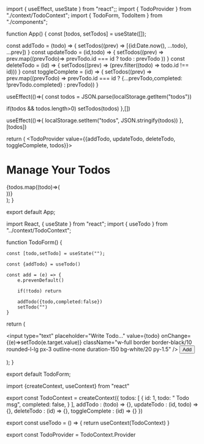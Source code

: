 <!-- App -->

import { useEffect, useState } from "react";;
import { TodoProvider } from "./context/TodoContext";
import { TodoForm, TodoItem } from "./components";

function App() {
  const [todos, setTodos] = useState([]);

  const addTodo = (todo) => {
    setTodos((prev) => [{id:Date.now(), ...todo}, ...prev])
  }
  const updateTodo = (id,todo) => {
    setTodos((prev) => prev.map((prevTodo)=> prevTodo.id === id ? todo : prevTodo ))
  }
  const deleteTodo = (id) => {
    setTodos((prev) => (prev.filter((todo) => todo.id !== id)))
  }
const toggleComplete = (id) => {
    setTodos((prev) => prev.map((prevTodo) => prevTodo.id === id ? {...prevTodo,completed: !prevTodo.completed} : prevTodo))
}

useEffect(()=>{
  const todos = JSON.parse(localStorage.getItem("todos"))

  if(todos && todos.length>0)
    setTodos(todos)
},[])

useEffect(()=>{
  localStorage.setItem("todos", JSON.stringify(todos))
},[todos])

  return (
    <TodoProvider value={{addTodo, updateTodo, deleteTodo, toggleComplete, todos}}>
      <div className="bg-[#172842] min-h-screen py-8">
        <div className="w-full max-w-2xl mx-auto shadow-md rounded-lg px-4 py-3 text-white">
          <h1 className="text-2xl font-bold text-center mb-8 mt-2">
            Manage Your Todos
          </h1>
          <div className="mb-4">
            <TodoForm/>
          </div>
          <div className="flex flex-wrap gap-y-3">
            {todos.map((todo)=>(
              <div key={todo.id} className="w-full">
                <TodoItem todo={todo}/>
              </div>
            ))}
          </div>
        </div>
      </div>
    </TodoProvider>
  );
}

export default App;

<!-- Todo Form -->

import React, { useState } from "react";
import { useTodo } from "../context/TodoContext";

function TodoForm() {

    const [todo,setTodo] = useState("");

    const {addTodo} = useTodo()

    const add = (e) => {
        e.prevenDefault()

        if(!todo) return

        addTodo({todo,completed:false})
        setTodo("")
    }

  return (
    <form className="flex" onSubmit={add}>
      <input
        type="text"
        placeholder="Write Todo..."
        value={todo}
        onChange={(e)=>setTodo(e.target.value)}
        className="w-full border border-black/10 rounded-l-lg px-3 outline-none duration-150 bg-white/20 py-1.5"
      />
      <button
        type="submit"
        className="rounded-r-lg px-3 py-1 bg-green-600 text-white shrink-0"
      >
        Add
      </button>
    </form>
  );
}

export default TodoForm;

<!-- TodoContext -->

import {createContext, useContext} from "react"

export const TodoContext = createContext({
    todos: [
        {
            id: 1,
            todo: " Todo msg",
            completed: false,
        }
    ],
    addTodo : (todo) => {},
    updateTodo : (id, todo) => {},
    deleteTodo : (id) => {},
    toggleComplete : (id) => {}
})


export const useTodo = () => {
    return useContext(TodoContext)
}

export const TodoProvider = TodoContext.Provider
